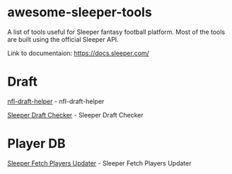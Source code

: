 # awesome-sleeper-tools

A list of tools useful for Sleeper fantasy football platform. Most of the tools are built using the official Sleeper API.

Link to documentaion: https://docs.sleeper.com/

# Draft
[nfl-draft-helper](https://github.com/carnade/nfl-draft-helper) - nfl-draft-helper

[Sleeper Draft Checker](https://github.com/danielcroona/sleeper-draft-checker) - Sleeper Draft Checker

# Player DB
[Sleeper Fetch Players Updater](https://github.com/qubone/sleeper_fetch_players) - Sleeper Fetch Players Updater
